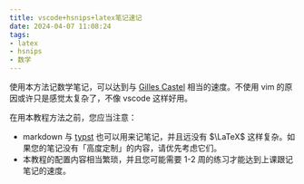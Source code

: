 ```yaml
---
title: vscode+hsnips+latex笔记速记
date: 2024-04-07 11:08:24
tags:
- latex
- hsnips
- 数学
---
```

使用本方法记数学笔记，可以达到与 [Gilles Castel](https://castel.dev/post/lecture-notes-1/) 相当的速度。不使用 vim 的原因或许只是感觉太复杂了，不像 vscode 这样好用。

在用本教程方法之前，您应当注意：
- markdown 与 [typst](https://typst.app/) 也可以用来记笔记，并且远没有 $\LaTeX$ 这样复杂。如果您的笔记没有「高度定制」的内容，请优先考虑它们。
- 本教程的配置内容相当繁琐，并且您可能需要 1-2 周的练习才能达到上课跟记笔记的速度。